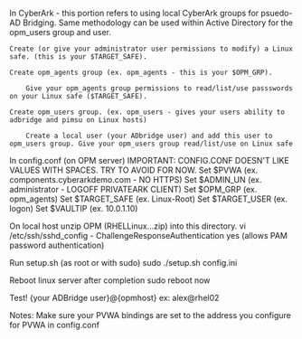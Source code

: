 In CyberArk - this portion refers to using local CyberArk groups for psuedo-AD Bridging. Same methodology can be used within Active Directory for the opm_users group and user.
	
	Create (or give your administrator user permissions to modify) a Linux safe. (this is your $TARGET_SAFE).
	
	Create opm_agents group (ex. opm_agents - this is your $OPM_GRP).
		
		Give your opm_agents group permissions to read/list/use passswords on your Linux safe ($TARGET_SAFE).
	
	Create opm_users group. (ex. opm_users - gives your users ability to adbridge and pimsu on Linux hosts)
		
		Create a local user (your ADbridge user) and add this user to opm_users group. Give your opm_users group read/list/use on Linux safe

In config.conf (on OPM server) IMPORTANT: CONFIG.CONF DOESN'T LIKE VALUES WITH SPACES. TRY TO AVOID FOR NOW.
	Set $PVWA (ex. components.cyberarkdemo.com - NO HTTPS)
	Set $ADMIN_UN (ex. administrator - LOGOFF PRIVATEARK CLIENT)
	Set $OPM_GRP (ex. opm_agents)
	Set $TARGET_SAFE (ex. Linux-Root)
	Set $TARGET_USER (ex. logon)
	Set $VAULTIP (ex. 10.0.1.10)

On local host
	unzip OPM (RHELLinux...zip) into this directory.
	vi /etc/ssh/sshd_config - ChallengeResponseAuthentication yes (allows PAM password authentication)
	
Run setup.sh (as root or with sudo)
	sudo ./setup.sh config.ini

Reboot linux server after completion
	sudo reboot now
	
Test!
	{your ADBridge user}@{opmhost}
	ex: alex@rhel02
	

Notes:
Make sure your PVWA bindings are set to the address you configure for PVWA in config.conf

